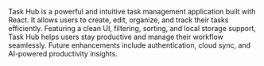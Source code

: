 Task Hub is a powerful and intuitive task management application built with React. It allows users to create, edit, organize, and track their tasks efficiently. Featuring a clean UI, filtering, sorting, and local storage support, Task Hub helps users stay productive and manage their workflow seamlessly. Future enhancements include authentication, cloud sync, and AI-powered productivity insights.
